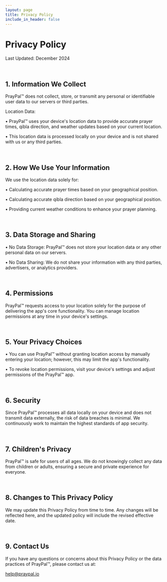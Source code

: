```yaml
---
layout: page
title: Privacy Policy
include_in_header: false
---
```


# Privacy Policy

Last Updated: December 2024

<br>

## 1. Information We Collect

PrayPal™ does not collect, store, or transmit any personal or identifiable user data to our servers or third parties.

Location Data:

• PrayPal™ uses your device's location data to provide accurate prayer times, qibla direction, and weather updates based on your current location.

• This location data is processed locally on your device and is not shared with us or any third parties.

<br>

## 2. How We Use Your Information

We use the location data solely for:

• Calculating accurate prayer times based on your geographical position.

• Calculating accurate qibla direction based on your geographical position.

• Providing current weather conditions to enhance your prayer planning.

<br>

## 3. Data Storage and Sharing

• No Data Storage: PrayPal™ does not store your location data or any other personal data on our servers.

• No Data Sharing: We do not share your information with any third parties, advertisers, or analytics providers.

<br>

## 4. Permissions

PrayPal™ requests access to your location solely for the purpose of delivering the app's core functionality. You can manage location permissions at any time in your device's settings.

<br>

## 5. Your Privacy Choices

• You can use PrayPal™ without granting location access by manually entering your location; however, this may limit the app's functionality.

• To revoke location permissions, visit your device's settings and adjust permissions of the PrayPal™ app.

<br>

## 6. Security

Since PrayPal™ processes all data locally on your device and does not transmit data externally, the risk of data breaches is minimal. We continuously work to maintain the highest standards of app security.

<br>

## 7. Children's Privacy

PrayPal™ is safe for users of all ages. We do not knowingly collect any data from children or adults, ensuring a secure and private experience for everyone.

<br>

## 8. Changes to This Privacy Policy

We may update this Privacy Policy from time to time. Any changes will be reflected here, and the updated policy will include the revised effective date.

<br>

## 9. Contact Us

If you have any questions or concerns about this Privacy Policy or the data practices of PrayPal™, please contact us at:

<help@praypal.io>
